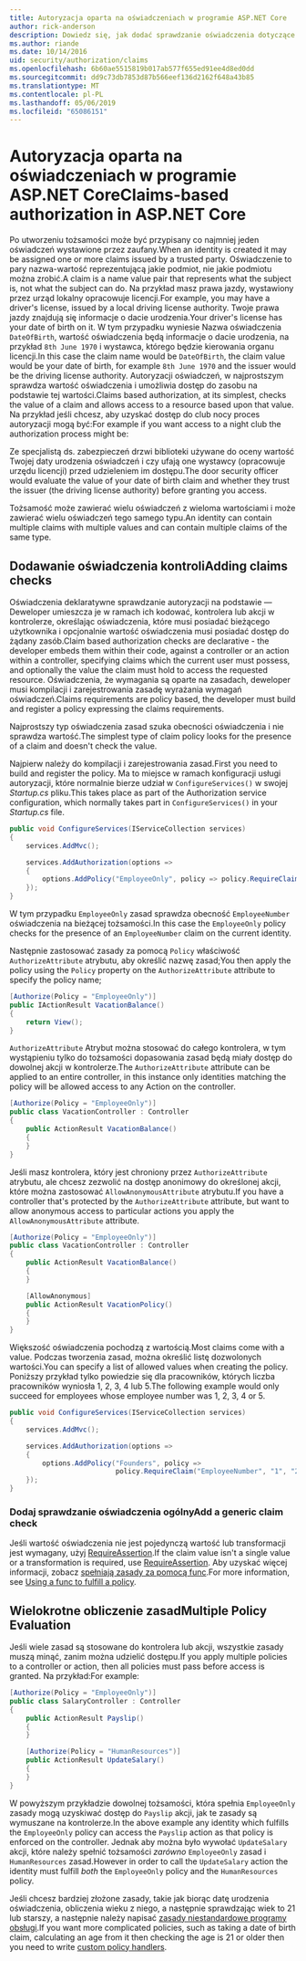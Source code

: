 ```yaml
---
title: Autoryzacja oparta na oświadczeniach w programie ASP.NET Core
author: rick-anderson
description: Dowiedz się, jak dodać sprawdzanie oświadczenia dotyczące autoryzacji w aplikacji ASP.NET Core.
ms.author: riande
ms.date: 10/14/2016
uid: security/authorization/claims
ms.openlocfilehash: 6b60ae5515819b017ab577f655ed91ee4d8ed0dd
ms.sourcegitcommit: dd9c73db7853d87b566eef136d2162f648a43b85
ms.translationtype: MT
ms.contentlocale: pl-PL
ms.lasthandoff: 05/06/2019
ms.locfileid: "65086151"
---
```

# <a name="claims-based-authorization-in-aspnet-core"></a><span data-ttu-id="9da80-103">Autoryzacja oparta na oświadczeniach w programie ASP.NET Core</span><span class="sxs-lookup"><span data-stu-id="9da80-103">Claims-based authorization in ASP.NET Core</span></span>

<a name="security-authorization-claims-based"></a>

<span data-ttu-id="9da80-104">Po utworzeniu tożsamości może być przypisany co najmniej jeden oświadczeń wystawione przez zaufany.</span><span class="sxs-lookup"><span data-stu-id="9da80-104">When an identity is created it may be assigned one or more claims issued by a trusted party.</span></span> <span data-ttu-id="9da80-105">Oświadczenie to pary nazwa-wartość reprezentującą jakie podmiot, nie jakie podmiotu można zrobić.</span><span class="sxs-lookup"><span data-stu-id="9da80-105">A claim is a name value pair that represents what the subject is, not what the subject can do.</span></span> <span data-ttu-id="9da80-106">Na przykład masz prawa jazdy, wystawiony przez urząd lokalny opracowuje licencji.</span><span class="sxs-lookup"><span data-stu-id="9da80-106">For example, you may have a driver's license, issued by a local driving license authority.</span></span> <span data-ttu-id="9da80-107">Twoje prawa jazdy znajdują się informacje o dacie urodzenia.</span><span class="sxs-lookup"><span data-stu-id="9da80-107">Your driver's license has your date of birth on it.</span></span> <span data-ttu-id="9da80-108">W tym przypadku wyniesie Nazwa oświadczenia `DateOfBirth`, wartość oświadczenia będą informacje o dacie urodzenia, na przykład `8th June 1970` i wystawca, którego będzie kierowania organu licencji.</span><span class="sxs-lookup"><span data-stu-id="9da80-108">In this case the claim name would be `DateOfBirth`, the claim value would be your date of birth, for example `8th June 1970` and the issuer would be the driving license authority.</span></span> <span data-ttu-id="9da80-109">Autoryzacji oświadczeń, w najprostszym sprawdza wartość oświadczenia i umożliwia dostęp do zasobu na podstawie tej wartości.</span><span class="sxs-lookup"><span data-stu-id="9da80-109">Claims based authorization, at its simplest, checks the value of a claim and allows access to a resource based upon that value.</span></span> <span data-ttu-id="9da80-110">Na przykład jeśli chcesz, aby uzyskać dostęp do club nocy proces autoryzacji mogą być:</span><span class="sxs-lookup"><span data-stu-id="9da80-110">For example if you want access to a night club the authorization process might be:</span></span>

<span data-ttu-id="9da80-111">Ze specjalistą ds. zabezpieczeń drzwi biblioteki używane do oceny wartość Twojej daty urodzenia oświadczeń i czy ufają one wystawcy (opracowuje urzędu licencji) przed udzieleniem im dostępu.</span><span class="sxs-lookup"><span data-stu-id="9da80-111">The door security officer would evaluate the value of your date of birth claim and whether they trust the issuer (the driving license authority) before granting you access.</span></span>

<span data-ttu-id="9da80-112">Tożsamość może zawierać wielu oświadczeń z wieloma wartościami i może zawierać wielu oświadczeń tego samego typu.</span><span class="sxs-lookup"><span data-stu-id="9da80-112">An identity can contain multiple claims with multiple values and can contain multiple claims of the same type.</span></span>

## <a name="adding-claims-checks"></a><span data-ttu-id="9da80-113">Dodawanie oświadczenia kontroli</span><span class="sxs-lookup"><span data-stu-id="9da80-113">Adding claims checks</span></span>

<span data-ttu-id="9da80-114">Oświadczenia deklaratywne sprawdzanie autoryzacji na podstawie — Deweloper umieszcza je w ramach ich kodować, kontrolera lub akcji w kontrolerze, określając oświadczenia, które musi posiadać bieżącego użytkownika i opcjonalnie wartość oświadczenia musi posiadać dostęp do żądany zasób.</span><span class="sxs-lookup"><span data-stu-id="9da80-114">Claim based authorization checks are declarative - the developer embeds them within their code, against a controller or an action within a controller, specifying claims which the current user must possess, and optionally the value the claim must hold to access the requested resource.</span></span> <span data-ttu-id="9da80-115">Oświadczenia, że wymagania są oparte na zasadach, deweloper musi kompilacji i zarejestrowania zasadę wyrażania wymagań oświadczeń.</span><span class="sxs-lookup"><span data-stu-id="9da80-115">Claims requirements are policy based, the developer must build and register a policy expressing the claims requirements.</span></span>

<span data-ttu-id="9da80-116">Najprostszy typ oświadczenia zasad szuka obecności oświadczenia i nie sprawdza wartość.</span><span class="sxs-lookup"><span data-stu-id="9da80-116">The simplest type of claim policy looks for the presence of a claim and doesn't check the value.</span></span>

<span data-ttu-id="9da80-117">Najpierw należy do kompilacji i zarejestrowania zasad.</span><span class="sxs-lookup"><span data-stu-id="9da80-117">First you need to build and register the policy.</span></span> <span data-ttu-id="9da80-118">Ma to miejsce w ramach konfiguracji usługi autoryzacji, które normalnie bierze udział w `ConfigureServices()` w swojej *Startup.cs* pliku.</span><span class="sxs-lookup"><span data-stu-id="9da80-118">This takes place as part of the Authorization service configuration, which normally takes part in `ConfigureServices()` in your *Startup.cs* file.</span></span>

```csharp
public void ConfigureServices(IServiceCollection services)
{
    services.AddMvc();

    services.AddAuthorization(options =>
    {
        options.AddPolicy("EmployeeOnly", policy => policy.RequireClaim("EmployeeNumber"));
    });
}
```

<span data-ttu-id="9da80-119">W tym przypadku `EmployeeOnly` zasad sprawdza obecność `EmployeeNumber` oświadczenia na bieżącej tożsamości.</span><span class="sxs-lookup"><span data-stu-id="9da80-119">In this case the `EmployeeOnly` policy checks for the presence of an `EmployeeNumber` claim on the current identity.</span></span>

<span data-ttu-id="9da80-120">Następnie zastosować zasady za pomocą `Policy` właściwość `AuthorizeAttribute` atrybutu, aby określić nazwę zasad;</span><span class="sxs-lookup"><span data-stu-id="9da80-120">You then apply the policy using the `Policy` property on the `AuthorizeAttribute` attribute to specify the policy name;</span></span>

```csharp
[Authorize(Policy = "EmployeeOnly")]
public IActionResult VacationBalance()
{
    return View();
}
```

<span data-ttu-id="9da80-121">`AuthorizeAttribute` Atrybut można stosować do całego kontrolera, w tym wystąpieniu tylko do tożsamości dopasowania zasad będą miały dostęp do dowolnej akcji w kontrolerze.</span><span class="sxs-lookup"><span data-stu-id="9da80-121">The `AuthorizeAttribute` attribute can be applied to an entire controller, in this instance only identities matching the policy will be allowed access to any Action on the controller.</span></span>

```csharp
[Authorize(Policy = "EmployeeOnly")]
public class VacationController : Controller
{
    public ActionResult VacationBalance()
    {
    }
}
```

<span data-ttu-id="9da80-122">Jeśli masz kontrolera, który jest chroniony przez `AuthorizeAttribute` atrybutu, ale chcesz zezwolić na dostęp anonimowy do określonej akcji, które można zastosować `AllowAnonymousAttribute` atrybutu.</span><span class="sxs-lookup"><span data-stu-id="9da80-122">If you have a controller that's protected by the `AuthorizeAttribute` attribute, but want to allow anonymous access to particular actions you apply the `AllowAnonymousAttribute` attribute.</span></span>

```csharp
[Authorize(Policy = "EmployeeOnly")]
public class VacationController : Controller
{
    public ActionResult VacationBalance()
    {
    }

    [AllowAnonymous]
    public ActionResult VacationPolicy()
    {
    }
}
```

<span data-ttu-id="9da80-123">Większość oświadczenia pochodzą z wartością.</span><span class="sxs-lookup"><span data-stu-id="9da80-123">Most claims come with a value.</span></span> <span data-ttu-id="9da80-124">Podczas tworzenia zasad, można określić listę dozwolonych wartości.</span><span class="sxs-lookup"><span data-stu-id="9da80-124">You can specify a list of allowed values when creating the policy.</span></span> <span data-ttu-id="9da80-125">Poniższy przykład tylko powiedzie się dla pracowników, których liczba pracowników wyniosła 1, 2, 3, 4 lub 5.</span><span class="sxs-lookup"><span data-stu-id="9da80-125">The following example would only succeed for employees whose employee number was 1, 2, 3, 4 or 5.</span></span>

```csharp
public void ConfigureServices(IServiceCollection services)
{
    services.AddMvc();

    services.AddAuthorization(options =>
    {
        options.AddPolicy("Founders", policy =>
                          policy.RequireClaim("EmployeeNumber", "1", "2", "3", "4", "5"));
    });
}
```

### <a name="add-a-generic-claim-check"></a><span data-ttu-id="9da80-126">Dodaj sprawdzanie oświadczenia ogólny</span><span class="sxs-lookup"><span data-stu-id="9da80-126">Add a generic claim check</span></span>

<span data-ttu-id="9da80-127">Jeśli wartość oświadczenia nie jest pojedynczą wartość lub transformacji jest wymagany, użyj [RequireAssertion](/dotnet/api/microsoft.aspnetcore.authorization.authorizationpolicybuilder.requireassertion).</span><span class="sxs-lookup"><span data-stu-id="9da80-127">If the claim value isn't a single value or a transformation is required, use [RequireAssertion](/dotnet/api/microsoft.aspnetcore.authorization.authorizationpolicybuilder.requireassertion).</span></span> <span data-ttu-id="9da80-128">Aby uzyskać więcej informacji, zobacz [spełniają zasady za pomocą func](xref:security/authorization/policies#using-a-func-to-fulfill-a-policy).</span><span class="sxs-lookup"><span data-stu-id="9da80-128">For more information, see [Using a func to fulfill a policy](xref:security/authorization/policies#using-a-func-to-fulfill-a-policy).</span></span>

## <a name="multiple-policy-evaluation"></a><span data-ttu-id="9da80-129">Wielokrotne obliczenie zasad</span><span class="sxs-lookup"><span data-stu-id="9da80-129">Multiple Policy Evaluation</span></span>

<span data-ttu-id="9da80-130">Jeśli wiele zasad są stosowane do kontrolera lub akcji, wszystkie zasady muszą minąć, zanim można udzielić dostępu.</span><span class="sxs-lookup"><span data-stu-id="9da80-130">If you apply multiple policies to a controller or action, then all policies must pass before access is granted.</span></span> <span data-ttu-id="9da80-131">Na przykład:</span><span class="sxs-lookup"><span data-stu-id="9da80-131">For example:</span></span>

```csharp
[Authorize(Policy = "EmployeeOnly")]
public class SalaryController : Controller
{
    public ActionResult Payslip()
    {
    }

    [Authorize(Policy = "HumanResources")]
    public ActionResult UpdateSalary()
    {
    }
}
```

<span data-ttu-id="9da80-132">W powyższym przykładzie dowolnej tożsamości, która spełnia `EmployeeOnly` zasady mogą uzyskiwać dostęp do `Payslip` akcji, jak te zasady są wymuszane na kontrolerze.</span><span class="sxs-lookup"><span data-stu-id="9da80-132">In the above example any identity which fulfills the `EmployeeOnly` policy can access the `Payslip` action as that policy is enforced on the controller.</span></span> <span data-ttu-id="9da80-133">Jednak aby można było wywołać `UpdateSalary` akcji, które należy spełnić tożsamości *zarówno* `EmployeeOnly` zasad i `HumanResources` zasad.</span><span class="sxs-lookup"><span data-stu-id="9da80-133">However in order to call the `UpdateSalary` action the identity must fulfill *both* the `EmployeeOnly` policy and the `HumanResources` policy.</span></span>

<span data-ttu-id="9da80-134">Jeśli chcesz bardziej złożone zasady, takie jak biorąc datę urodzenia oświadczenia, obliczenia wieku z niego, a następnie sprawdzając wiek to 21 lub starszy, a następnie należy napisać [zasady niestandardowe programy obsługi](xref:security/authorization/policies).</span><span class="sxs-lookup"><span data-stu-id="9da80-134">If you want more complicated policies, such as taking a date of birth claim, calculating an age from it then checking the age is 21 or older then you need to write [custom policy handlers](xref:security/authorization/policies).</span></span>
